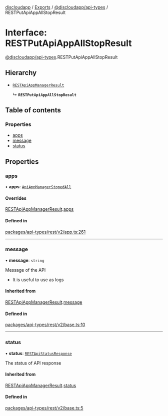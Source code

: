 [discloudapp](../README.md) / [Exports](../modules.md) / [@discloudapp/api-types](../modules/discloudapp_api_types.md) / RESTPutApiAppAllStopResult

# Interface: RESTPutApiAppAllStopResult

[@discloudapp/api-types](../modules/discloudapp_api_types.md).RESTPutApiAppAllStopResult

## Hierarchy

- [`RESTApiAppManagerResult`](discloudapp_api_types.RESTApiAppManagerResult.md)

  ↳ **`RESTPutApiAppAllStopResult`**

## Table of contents

### Properties

- [apps](discloudapp_api_types.RESTPutApiAppAllStopResult.md#apps)
- [message](discloudapp_api_types.RESTPutApiAppAllStopResult.md#message)
- [status](discloudapp_api_types.RESTPutApiAppAllStopResult.md#status)

## Properties

### apps

• **apps**: [`ApiAppManagerStopedAll`](discloudapp_api_types.ApiAppManagerStopedAll.md)

#### Overrides

[RESTApiAppManagerResult](discloudapp_api_types.RESTApiAppManagerResult.md).[apps](discloudapp_api_types.RESTApiAppManagerResult.md#apps)

#### Defined in

[packages/api-types/rest/v2/app.ts:261](https://github.com/discloud/discloud.app/blob/86003e6/packages/api-types/rest/v2/app.ts#L261)

___

### message

• **message**: `string`

Message of the API
- It is useful to use as logs

#### Inherited from

[RESTApiAppManagerResult](discloudapp_api_types.RESTApiAppManagerResult.md).[message](discloudapp_api_types.RESTApiAppManagerResult.md#message)

#### Defined in

[packages/api-types/rest/v2/base.ts:10](https://github.com/discloud/discloud.app/blob/86003e6/packages/api-types/rest/v2/base.ts#L10)

___

### status

• **status**: [`RESTApiStatusResponse`](../modules/discloudapp_api_types.md#restapistatusresponse)

The status of API response

#### Inherited from

[RESTApiAppManagerResult](discloudapp_api_types.RESTApiAppManagerResult.md).[status](discloudapp_api_types.RESTApiAppManagerResult.md#status)

#### Defined in

[packages/api-types/rest/v2/base.ts:5](https://github.com/discloud/discloud.app/blob/86003e6/packages/api-types/rest/v2/base.ts#L5)
